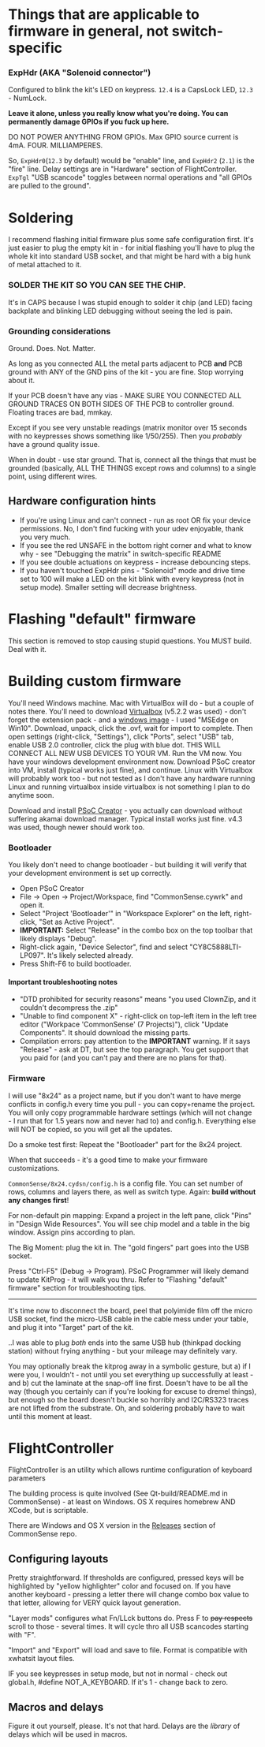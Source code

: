 # Things that are applicable to firmware in general, not switch-specific

### ExpHdr (AKA "Solenoid connector")
Configured to blink the kit's LED on keypress. `12.4` is a CapsLock LED, `12.3` - NumLock.

**Leave it alone, unless you really know what you're doing. You can permanently damage GPIOs if you fuck up here.**

DO NOT POWER ANYTHING FROM GPIOs. Max GPIO source current is 4mA. FOUR. MILLIAMPERES.

So, `ExpHdr0`(`12.3` by default) would be "enable" line, and `ExpHdr2` (`2.1`) is the "fire" line. Delay settings are in "Hardware" section of FlightController. `ExpTgl` "USB scancode" toggles between normal operations and "all GPIOs are pulled to the ground".


# Soldering

I recommend flashing initial firmware plus some safe configuration first. It's just easier to plug the empty kit in - for initial flashing you'll have to plug the whole kit into standard USB socket, and that might be hard with a big hunk of metal attached to it.

### SOLDER THE KIT SO YOU CAN SEE THE CHIP.

It's in CAPS because I was stupid enough to solder it chip (and LED) facing backplate and blinking LED debugging without seeing the led is pain.

### Grounding considerations
Ground. Does. Not. Matter.

As long as you connected ALL the metal parts adjacent to PCB **and** PCB ground with ANY of the GND pins of the kit - you are fine. Stop worrying about it.

If your PCB doesn't have any vias - MAKE SURE YOU CONNECTED ALL GROUND TRACES ON BOTH SIDES OF THE PCB to controller ground. Floating traces are bad, mmkay.

Except if you see very unstable readings (matrix monitor over 15 seconds with no keypresses shows something like 1/50/255). Then you _probably_ have a ground quality issue.

When in doubt - use star ground. That is, connect all the things that must be grounded (basically, ALL THE THINGS except rows and columns) to a single point, using different wires.

## Hardware configuration hints
* If you're using Linux and can't connect - run as root OR fix your device permissions. No, I don't find fucking with your udev enjoyable, thank you very much.
* If you see the red UNSAFE in the bottom right corner and what to know why - see "Debugging the matrix" in switch-specific README
* If you see double actuations on keypress - increase debouncing steps.
* If you haven't touched ExpHdr pins - "Solenoid" mode and drive time set to 100 will make a LED on the kit blink with every keypress (not in setup mode). Smaller setting will decrease brightness.


# Flashing "default" firmware
This section is removed to stop causing stupid questions.
You MUST build. Deal with it.


# Building custom firmware
You'll need Windows machine. Mac with VirtualBox will do - but a couple of notes there.
You'll need to download [Virtualbox](https://www.virtualbox.org/wiki/Downloads) (v5.2.2 was used) - don't forget the extension pack - and a [windows image](https://developer.microsoft.com/en-us/microsoft-edge/tools/vms/) - I used "MSEdge on Win10". Download, unpack, click the .ovf, wait for import to complete. Then open settings (right-click, "Settings"), click "Ports", select "USB" tab, enable USB 2.0 controller, click the plug with blue dot. THIS WILL CONNECT ALL NEW USB DEVICES TO YOUR VM. Run the VM now. You have your windows development environment now. Download PSoC creator into VM, install (typical works just fine), and continue.
Linux with Virtualbox will probably work too - but not tested as I don't have any hardware running Linux and running virtualbox inside virtualbox is not something I plan to do anytime soon.

Download and install [PSoC Creator](http://www.cypress.com/products/psoc-creator-integrated-design-environment-ide) - you actually can download without suffering akamai download manager. Typical install works just fine. v4.3 was used, though newer should work too.

### Bootloader
You likely don't need to change bootloader - but building it will verify that your development environment is set up correctly.
* Open PSoC Creator
* File -> Open -> Project/Workspace, find "CommonSense.cywrk" and open it.
* Select "Project 'Bootloader'" in "Workspace Explorer" on the left, right-click, "Set as Active Project".
* **IMPORTANT:** Select "Release" in the combo box on the top toolbar that likely displays "Debug".
* Right-click again, "Device Selector", find and select "CY8C5888LTI-LP097". It's likely selected already.
* Press Shift-F6 to build bootloader.

#### Important troubleshooting notes
* "DTD prohibited for security reasons" means "you used ClownZip, and it couldn't decompress the .zip"
* "Unable to find component X" - right-click on top-left item in the left tree editor ("Workpace 'CommonSense' (7 Projects)"), click "Update Components". It should download the missing parts.
* Compilation errors: pay attention to the **IMPORTANT** warning. If it says "Release" - ask at DT, but see the top paragraph. You get support that you paid for (and you can't pay and there are no plans for that).

### Firmware
I will use "8x24" as a project name, but if you don't want to have merge conflicts in config.h every time you pull - you can copy+rename the project. You will only copy programmable hardware settings (which will not change - I run that for 1.5 years now and never had to) and config.h. Everything else will NOT be copied, so you will get all the updates.

Do a smoke test first: Repeat the "Bootloader" part for the 8x24 project.

When that succeeds - it's a good time to make your firmware customizations.

`CommonSense/8x24.cydsn/config.h` is a config file. You can set number of rows, columns and layers there, as well as switch type.
Again: **build without any changes first**!

For non-default pin mapping: Expand a project in the left pane, click "Pins" in "Design Wide Resources". You will see chip model and a table in the big window. Assign pins according to plan.

The Big Moment: plug the kit in. The "gold fingers" part goes into the USB socket.

Press "Ctrl-F5" (Debug -> Program). PSoC Programmer will likely demand to update KitProg - it will walk you thru. Refer to "Flashing "default" firmware" section for troubleshooting tips.

---
It's time now to disconnect the board, peel that polyimide film off the micro USB socket, find the micro-USB cable in the cable mess under your table, and plug it into "Target" part of the kit.

..I was able to plug _both_ ends into the same USB hub (thinkpad docking station) without frying anything - but your mileage may definitely vary.

You may optionally break the kitprog away in a symbolic gesture, but a) if I were you, I wouldn't - not until you set everything up successfully at least - and b) cut the laminate at the snap-off line first. Doesn't have to be all the way (though you certainly can if you're looking for excuse to dremel things), but enough so the board doesn't buckle so horribly and I2C/RS323 traces are not lifted from the substrate. Oh, and soldering probably have to wait until this moment at least.


# FlightController

FlightController is an utility which allows runtime configuration of keyboard parameters

The building process is quite involved (See Qt-build/README.md in CommonSense) - at least on Windows. OS X requires homebrew AND XCode, but is scriptable.

There are Windows and OS X version in the [Releases](releases) section of CommonSense repo.


## Configuring layouts
Pretty straightforward. If thresholds are configured, pressed keys will be highlighted by "yellow highlighter" color and focused on. If you have another keyboard - pressing a letter there will change combo box value to that letter, allowing for VERY quick layout generation.

"Layer mods" configures what Fn/LLck buttons do. Press F to ~~pay respects~~ scroll to those - several times. It will cycle thro all USB scancodes starting with "F".

"Import" and "Export" will load and save to file. Format is compatible with xwhatsit layout files.

IF you see keypresses in setup mode, but not in normal - check out global.h, #define NOT_A_KEYBOARD. If it's 1 - change back to zero.

## Macros and delays
Figure it out yourself, please. It's not that hard. Delays are the _library_ of delays which will be used in macros.

